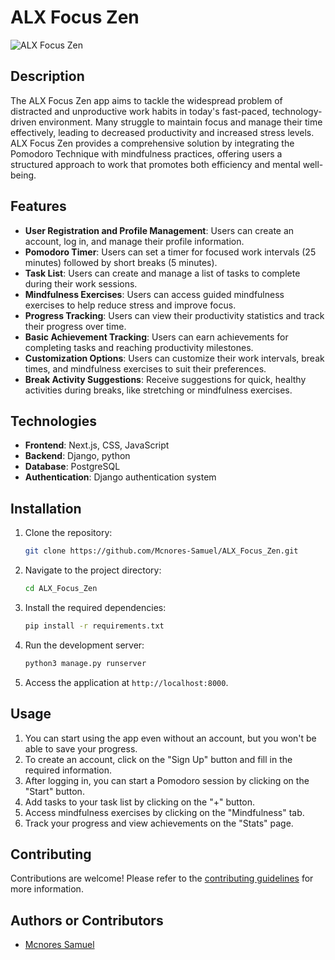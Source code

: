 # ALX Focus Zen
![ALX Focus Zen](./utils/images/logo.png)

## Description
The ALX Focus Zen app aims to tackle the widespread problem of distracted and unproductive work habits in today's fast-paced, technology-driven environment. Many struggle to maintain focus and manage their time effectively, leading to decreased productivity and increased stress levels. ALX Focus Zen provides a comprehensive solution by integrating the Pomodoro Technique with mindfulness practices, offering users a structured approach to work that promotes both efficiency and mental well-being.

## Features
- **User Registration and Profile Management**: Users can create an account, log in, and manage their profile information.
- **Pomodoro Timer**: Users can set a timer for focused work intervals (25 minutes) followed by short breaks (5 minutes).
- **Task List**: Users can create and manage a list of tasks to complete during their work sessions.
- **Mindfulness Exercises**: Users can access guided mindfulness exercises to help reduce stress and improve focus.
- **Progress Tracking**: Users can view their productivity statistics and track their progress over time.
- **Basic Achievement Tracking**: Users can earn achievements for completing tasks and reaching productivity milestones.
- **Customization Options**: Users can customize their work intervals, break times, and mindfulness exercises to suit their preferences.
- **Break Activity Suggestions**: Receive suggestions for quick, healthy activities during breaks, like stretching or mindfulness exercises.

## Technologies
- **Frontend**: Next.js, CSS, JavaScript
- **Backend**: Django, python
- **Database**: PostgreSQL
- **Authentication**: Django authentication system

## Installation
1. Clone the repository:
   ```bash
   git clone https://github.com/Mcnores-Samuel/ALX_Focus_Zen.git
    ```
2. Navigate to the project directory:
    ```bash
    cd ALX_Focus_Zen
    ```
3. Install the required dependencies:
    ```bash
    pip install -r requirements.txt
    ```
4. Run the development server:
    ```bash
    python3 manage.py runserver
    ```
5. Access the application at `http://localhost:8000`.

## Usage
1. You can start using the app even without an account, but you won't be able to save your progress.
2. To create an account, click on the "Sign Up" button and fill in the required information.
3. After logging in, you can start a Pomodoro session by clicking on the "Start" button.
4. Add tasks to your task list by clicking on the "+" button.
5. Access mindfulness exercises by clicking on the "Mindfulness" tab.
6. Track your progress and view achievements on the "Stats" page.

## Contributing
Contributions are welcome! Please refer to the [contributing guidelines](./docs/CODE_OF_CONDUCT.md) for more information.


## Authors or Contributors
- [Mcnores Samuel](www.linkedin.com/in/mcnores-nkhoma-a4020b21b/)
